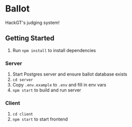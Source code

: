 # Ballot
HackGT's judging system!

## Getting Started
1. Run `npm install` to install dependencies

### Server
1. Start Postgres server and ensure ballot database exists
2. `cd server`
3. Copy `.env.example` to `.env` and fill in env vars
1. `npm start` to build and run server

### Client
1. `cd client`
2. `npm start` to start frontend
